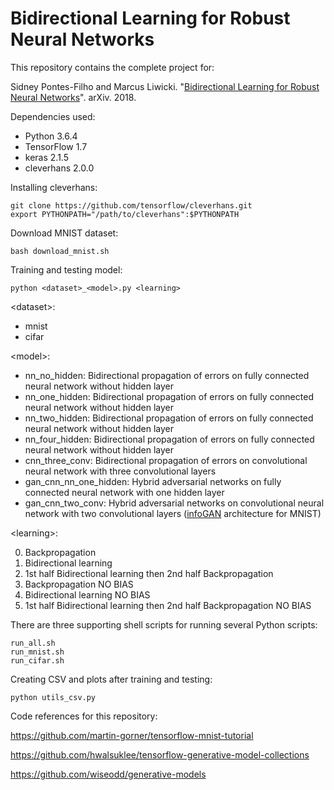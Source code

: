 # Bidirectional Learning for Robust Neural Networks
This repository contains the complete project for:

Sidney Pontes-Filho and Marcus Liwicki. "[Bidirectional Learning for Robust Neural Networks](https://arxiv.org/abs/1805.08006)". arXiv. 2018.

Dependencies used:
* Python 3.6.4
* TensorFlow 1.7
* keras 2.1.5
* cleverhans 2.0.0

Installing cleverhans:
```
git clone https://github.com/tensorflow/cleverhans.git
export PYTHONPATH="/path/to/cleverhans":$PYTHONPATH
```
Download MNIST dataset:
```
bash download_mnist.sh
```
Training and testing model:
```
python <dataset>_<model>.py <learning>
```
\<dataset\>:
* mnist
* cifar

\<model\>:
* nn_no_hidden: Bidirectional propagation of errors on fully connected neural network without hidden layer
* nn_one_hidden: Bidirectional propagation of errors on fully connected neural network without hidden layer
* nn_two_hidden: Bidirectional propagation of errors on fully connected neural network without hidden layer
* nn_four_hidden: Bidirectional propagation of errors on fully connected neural network without hidden layer
* cnn_three_conv: Bidirectional propagation of errors on convolutional neural network with three convolutional layers
* gan_cnn_nn_one_hidden: Hybrid adversarial networks on fully connected neural network with one hidden layer
* gan_cnn_two_conv: Hybrid adversarial networks on convolutional neural network with two convolutional layers ([infoGAN](https://arxiv.org/abs/1606.03657) architecture for MNIST)

\<learning\>:

0. Backpropagation
1. Bidirectional learning
2. 1st half Bidirectional learning then 2nd half Backpropagation
3. Backpropagation NO BIAS
4. Bidirectional learning NO BIAS
5. 1st half Bidirectional learning then 2nd half Backpropagation NO BIAS

There are three supporting shell scripts for running several Python scripts:
```
run_all.sh
run_mnist.sh
run_cifar.sh
```
Creating CSV and plots after training and testing:
```
python utils_csv.py
```

Code references for this repository:

https://github.com/martin-gorner/tensorflow-mnist-tutorial

https://github.com/hwalsuklee/tensorflow-generative-model-collections

https://github.com/wiseodd/generative-models
